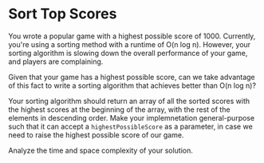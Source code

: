 # Sort Top Scores

You wrote a popular game with a highest possible score of 1000. Currently,
you're using a sorting method with a runtime of O(n log n). However, your
sorting algorithm is slowing down the overall performance of your game, and
players are complaining.

Given that your game has a highest possible score, can we take advantage of this
fact to write a sorting algorithm that achieves better than O(n log n)?

Your sorting algorithm should return an array of all the sorted scores with the
highest scores at the beginning of the array, with the rest of the elements in
descending order. Make your implemnetation general-purpose such that it can
accept a `highestPossibleScore` as a parameter, in case we need to raise the
highest possible score of our game.

Analyze the time and space complexity of your solution.
